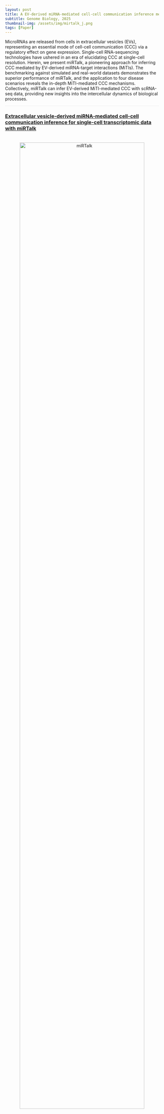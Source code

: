 ```yaml
---
layout: post
title: A EV-derived miRNA-mediated cell-cell communication inference method
subtitle: Genome Biology, 2025
thumbnail-img: /assets/img/mirtalk_j.png
tags: [Paper]
---
```


MicroRNAs are released from cells in extracellular vesicles (EVs), representing an essential mode of cell-cell communication (CCC) via a regulatory effect on gene expression. Single-cell RNA-sequencing technologies have ushered in an era of elucidating CCC at single-cell resolution. Herein, we present miRTalk, a pioneering approach for inferring CCC mediated by EV-derived miRNA-target interactions (MiTIs). The benchmarking against simulated and real-world datasets demonstrates the superior performance of miRTalk, and the application to four disease scenarios reveals the in-depth MiTI-mediated CCC mechanisms. Collectively, miRTalk can infer EV-derived MiTI-mediated CCC with scRNA-seq data, providing new insights into the intercellular dynamics of biological processes.

<hr style="max-width:100%;height:1px;background:#eaeaea;border:none;">

<h3><a href="https://doi.org/10.1186/s13059-025-03566-x">Extracellular vesicle-derived miRNA-mediated cell-cell communication inference for single-cell transcriptomic data with miRTalk</a></h3>
<div style="text-align: center;padding-top: 20px;padding-bottom: 20px;">
  <a href="https://doi.org/10.1186/s13059-025-03566-x">
  <img src="https://raw.githubusercontent.com/multitalk/miRTalk/refs/heads/main/img/workflow.png" alt="miRTalk" style="width: 90%; height: auto;transition: transform 0.3s ease;" onmouseover="this.style.transform='scale(1.05)'" onmouseout="this.style.transform='scale(1)'" />
  </a>
</div>

<hr style="max-width:100%;height:1px;background:#eaeaea;border:none;">

<h3><a href="https://github.com/multitalk/miRTalk">URL</a></h3>
<div>
<a href="https://github.com/multitalk/miRTalk">https://github.com/multitalk/miRTalk</a>
</div>

<h3><a href="https://doi.org/10.1186/s13059-025-03566-x">Publication</a></h3>
<div>
<a href="https://doi.org/10.1186/s13059-025-03566-x">https://doi.org/10.1186/s13059-025-03566-x</a>
</div>

